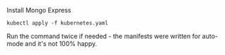 Install Mongo Express
```
kubectl apply -f kubernetes.yaml
```
Run the command twice if needed - the manifests were written for auto-mode and it's not 100% happy.
